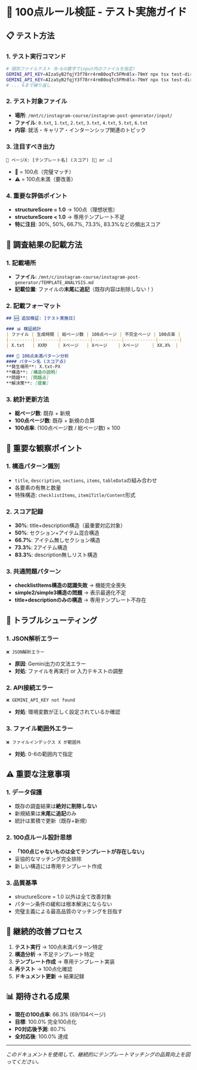 # 🎯 100点ルール検証 - テスト実施ガイド

## 📋 テスト方法

### 1. **テスト実行コマンド**
```bash
# 個別ファイルテスト（0-6の数字でinput内のファイルを指定）
GEMINI_API_KEY=AIzaSyB2fqjY3f78rr4rmB0oqTc5FMn8lx-79mY npx tsx test-direct.ts 0
GEMINI_API_KEY=AIzaSyB2fqjY3f78rr4rmB0oqTc5FMn8lx-79mY npx tsx test-direct.ts 1
# ... 6まで繰り返し
```

### 2. **テスト対象ファイル**
- **場所**: `/mnt/c/instagram-course/instagram-post-generator/input/`
- **ファイル**: `0.txt`, `1.txt`, `2.txt`, `3.txt`, `4.txt`, `5.txt`, `6.txt`
- **内容**: 就活・キャリア・インターンシップ関連のトピック

### 3. **注目すべき出力**
```
📄 ページX: [テンプレート名] (スコア) [💯 or ⚠️]
```
- **💯** = 100点（完璧マッチ）
- **⚠️** = 100点未満（要改善）

### 4. **重要な評価ポイント**
- **structureScore = 1.0** → 100点（理想状態）
- **structureScore < 1.0** → 専用テンプレート不足
- **特に注目**: 30%, 50%, 66.7%, 73.3%, 83.3%などの頻出スコア

## 📝 調査結果の記載方法

### 1. **記載場所**
- **ファイル**: `/mnt/c/instagram-course/instagram-post-generator/TEMPLATE_ANALYSIS.md`
- **記載位置**: ファイルの**末尾に追記**（既存内容は削除しない！）

### 2. **記載フォーマット**
```markdown
## 🆕 追加検証: [テスト実施日]

### 📊 検証統計
| ファイル | 生成時間 | 総ページ数 | 100点ページ | 不完全ページ | 100点率 |
|---------|---------|-----------|-----------|------------|--------|
| X.txt   | XX秒    | Xページ   | Xページ    | Xページ     | XX.X%  |

### 🚨 100点未満パターン分析
#### パターン名 (スコア点)
**発生場所**: X.txt-PX  
**構造**: [構造の説明]  
**問題**: [問題点]  
**解決策**: [提案]
```

### 3. **統計更新方法**
- **総ページ数**: 既存 + 新規
- **100点ページ数**: 既存 + 新規の合算
- **100点率**: (100点ページ数 / 総ページ数) × 100

## 🎯 重要な観察ポイント

### 1. **構造パターン識別**
- `title`, `description`, `sections`, `items`, `tableData`の組み合わせ
- 各要素の有無と数量
- 特殊構造: `checklistItems`, `item1Title/Content`形式

### 2. **スコア記録**
- **30%**: title+description構造（最重要対応対象）
- **50%**: セクション+アイテム混合構造
- **66.7%**: アイテム無しセクション構造
- **73.3%**: 2アイテム構造
- **83.3%**: description無しリスト構造

### 3. **共通問題パターン**
- **checklistItems構造の認識失敗** → 機能完全喪失
- **simple2/simple3構造の問題** → 表示最適化不足
- **title+descriptionのみの構造** → 専用テンプレート不存在

## 🚨 トラブルシューティング

### 1. **JSON解析エラー**
```
❌ JSON解析エラー
```
- **原因**: Gemini出力の文法エラー
- **対処**: ファイルを再実行 or 入力テキストの調整

### 2. **API接続エラー**
```
❌ GEMINI_API_KEY not found
```
- **対処**: 環境変数が正しく設定されているか確認

### 3. **ファイル範囲外エラー**
```
❌ ファイルインデックス X が範囲外
```
- **対処**: 0-6の範囲内で指定

## ⚠️ 重要な注意事項

### 1. **データ保護**
- 既存の調査結果は**絶対に削除しない**
- 新規結果は**末尾に追記**のみ
- 統計は累積で更新（既存+新規）

### 2. **100点ルール設計思想**
- **「100点じゃないものは全てテンプレートが存在しない」**
- 妥協的なマッチング完全排除
- 新しい構造には専用テンプレート作成

### 3. **品質基準**
- structureScore = 1.0 以外は全て改善対象
- パターン条件の緩和は根本解決にならない
- 完璧主義による最高品質のマッチングを目指す

## 🔄 継続的改善プロセス

1. **テスト実行** → 100点未満パターン特定
2. **構造分析** → 不足テンプレート特定
3. **テンプレート作成** → 専用テンプレート実装
4. **再テスト** → 100点化確認
5. **ドキュメント更新** → 結果記録

## 📊 期待される成果

- **現在の100点率**: 66.3% (69/104ページ)
- **目標**: 100.0% 完全100点化
- **P0対応後予測**: 80.7%
- **全対応後**: 100.0% 達成

---

*このドキュメントを使用して、継続的にテンプレートマッチングの品質向上を図ってください。*